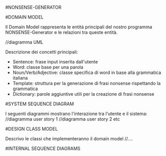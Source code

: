 #NONSENSE-GENERATOR 

#DOMAIN MODEL

Il Domain Model rappresenta le entità principali del nostro programma NONSENSE-Generator e le relazioni tra queste entità.

//diagramma UML

Descrizione dei concetti principali:
- Sentence: frase input inserita dall'utente
- Word: classe base per una parola
- Noun/Verb/Adjective: classe specifica di word in base alla grammatica italiana
- Template: struttura per la generazione di frasi nonsense rispettando la grammatica
- Dictionary: parole aggiuntive utili per la creazione di frasi nonsense

#SYSTEM SEQUENCE DIAGRAM 

I seguenti diagrammi mostrano l'interazione tra l'utente e il sistema:
//diagramma user story 1
//diagramma user story 2 etc

#DESIGN CLASS MODEL

Descrivo le classi che implementeranno il domain model
//....

#INTERNAL SEQUENCE DIAGRAMS
